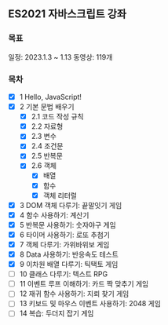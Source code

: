 ## ES2021 자바스크립트 강좌

### 목표

일정: 2023.1.3 ~ 1.13
동영상: 119개

### 목차

- [x] 1 Hello, JavaScript!
- [x] 2 기본 문법 배우기
  - [x] 2.1 코드 작성 규칙
  - [x] 2.2 자료형
  - [x] 2.3 변수
  - [x] 2.4 조건문
  - [x] 2.5 반복문
  - [x] 2.6 객체
    - [x] 배열
    - [x] 함수
    - [x] 객체 리터럴
- [x] 3 DOM 객체 다루기: 끝말잇기 게임
- [x] 4 함수 사용하기: 계산기
- [x] 5 반복문 사용하기: 숫자야구 게임
- [x] 6 타이머 사용하기: 로또 추첨기
- [x] 7 객체 다루기: 가위바위보 게임
- [x] 8 Data 사용하기: 반응속도 테스트
- [x] 9 이차원 배열 다루기: 틱택토 게임
- [ ] 10 클래스 다루기: 텍스트 RPG
- [ ] 11 이벤트 루프 이해하기: 카드 짝 맞추기 게임
- [ ] 12 재귀 함수 사용하기: 지뢰 찾기 게임
- [ ] 13 키보드 및 마우스 이벤트 사용하기: 2048 게임
- [ ] 14 복습: 두더지 잡기 게임
